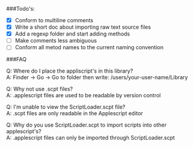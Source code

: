 ###Todo's:
- [x] Conform to multiline comments
- [x] Write a short doc about importing raw text source files
- [x] Add a regexp folder and start adding methods
- [ ] Make comments less ambiguous
- [ ] Conform all metod names to the current naming convention

###FAQ

Q: Where do I place the appliscript's in this library?<br/>
A: Finder -> Go -> Go to folder then write: /users/your-user-name/Library

Q: Why not use .scpt files?<br/>
A: .applescript files are used to be readable by version control

Q: I'm unable to view the ScriptLoader.scpt file?<br/>
A: .scpt files are only readable in the Applescript editor

Q: Why do you use ScriptLoader.scpt to import scripts into other applescript's?<br/>
A: .applescript files can only be imported through ScriptLoader.scpt
